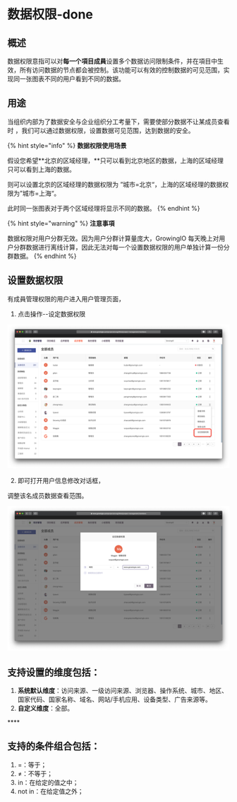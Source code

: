 # 数据权限-done

## **概述**

数据权限意指可以对**每一个項目成員**设置多个数据访问限制条件，并在項目中生效，所有访问数据的节点都会被控制。该功能可以有效的控制数据的可见范围，实现同一张图表不同的用户看到不同的数据。

## **用途**

当组织内部为了数据安全与企业组织分工考量下，需要使部分数据不让某成员查看时 ，我们可以通过数据权限，设置数据可见范围，达到数据的安全。

{% hint style="info" %}
**数据权限使用场景**

假设您希望**北京的区域经理，**只可以看到北京地区的数据，上海的区域经理只可以看到上海的数据。

则可以设置北京的区域经理的数据权限为  ”城市=北京“，上海的区域经理的数据权限为”城市=上海“。

此时同一张图表对于两个区域经理将显示不同的数据。 
{% endhint %}

{% hint style="warning" %}
**注意事項**

数据权限对用户分群无效。因为用户分群计算量庞大，GrowingIO 每天晚上对用户分群数据进行离线计算，因此无法对每一个设置数据权限的用户单独计算一份分群数据。
{% endhint %}

## **设置数据权限**

有成員管理权限的用户进入用户管理页面，

1. 点击操作--设定数据权限 

![](../../.gitbook/assets/ying-mu-jie-tu-20200418-xia-wu-3.49.51.png)

2. 即可打开用户信息修改对话框，

调整该名成员数据查看范围。

![](../../.gitbook/assets/ying-mu-jie-tu-20200418-xia-wu-3.50.51.png)



## **支持设置的维度包括**：

1. **系统默认维度**：访问来源、一级访问来源、浏览器、操作系统、城市、地区、国家代码、国家名称、域名、网站/手机应用、设备类型、广告来源等。
2. **自定义维度**：全部。

\*\*\*\*

## **支持的条件组合包括**：

1. =：等于；
2. ≠：不等于；
3. in：在给定的值之中；
4. not in：在给定值之外；

